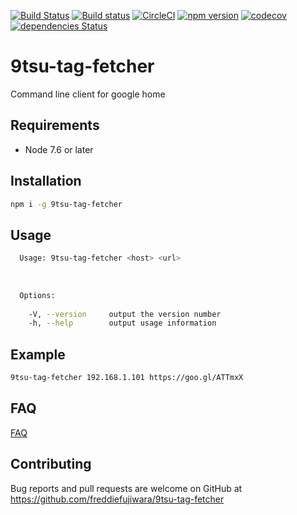 [![Build Status](https://travis-ci.org/freddiefujiwara/9tsu-tag-fetcher.svg?branch=master)](https://travis-ci.org/freddiefujiwara/9tsu-tag-fetcher)
[![Build status](https://ci.appveyor.com/api/projects/status/a14pxw5roh4jecv2?svg=true)](https://ci.appveyor.com/project/freddiefujiwara/9tsu-tag-fetcher)
[![CircleCI](https://circleci.com/gh/freddiefujiwara/9tsu-tag-fetcher.svg?style=svg)](https://circleci.com/gh/freddiefujiwara/9tsu-tag-fetcher)
[![npm version](https://badge.fury.io/js/9tsu-tag-fetcher.svg)](https://badge.fury.io/js/9tsu-tag-fetcher)
[![codecov](https://codecov.io/gh/freddiefujiwara/9tsu-tag-fetcher/branch/master/graph/badge.svg)](https://codecov.io/gh/freddiefujiwara/9tsu-tag-fetcher)
[![dependencies Status](https://david-dm.org/freddiefujiwara/9tsu-tag-fetcher/status.svg)](https://david-dm.org/freddiefujiwara/9tsu-tag-fetcher)

# 9tsu-tag-fetcher
Command line client for google home

## Requirements

 - Node 7.6 or later

## Installation

```bash
npm i -g 9tsu-tag-fetcher
```

## Usage
```bash                                                                                     
  Usage: 9tsu-tag-fetcher <host> <url>                                                                                    
                                                                                                                         
                                                                                                                               
                                                                                                                               
  Options:                                                                                                                     
                                                                                                                               
    -V, --version     output the version number
    -h, --help        output usage information  
```

## Example
```bash
9tsu-tag-fetcher 192.168.1.101 https://goo.gl/ATTmxX
```

## FAQ

[FAQ](https://github.com/freddiefujiwara/9tsu-tag-fetcher/wiki/FAQ)

## Contributing

Bug reports and pull requests are welcome on GitHub at https://github.com/freddiefujiwara/9tsu-tag-fetcher
